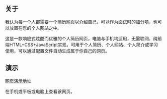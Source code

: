 ## 关于

我认为每一个人都需要一个简历网页以介绍自己，可以作为面试时的加分项，也可以放置在您的个人网站之中。

这是一款响应式炫酷而优雅的个人简历网页，电脑与手机均适用，无需联网，纯前端HTML+CSS+JavaScript实现，可用于个人简历、个人网站、个人简介或学习使用，可以通过配置文件自动生成属于你自己的网页。

## 演示

[网页演示地址]([https://samwang-fengniaozhineng.github.io/about/])

在手机或平板或电脑上查看该网页。

